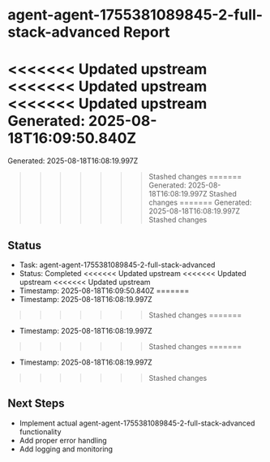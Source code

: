 # agent-agent-1755381089845-2-full-stack-advanced Report

<<<<<<< Updated upstream
<<<<<<< Updated upstream
<<<<<<< Updated upstream
Generated: 2025-08-18T16:09:50.840Z
=======
Generated: 2025-08-18T16:08:19.997Z
>>>>>>> Stashed changes
=======
Generated: 2025-08-18T16:08:19.997Z
>>>>>>> Stashed changes
=======
Generated: 2025-08-18T16:08:19.997Z
>>>>>>> Stashed changes

## Status
- Task: agent-agent-1755381089845-2-full-stack-advanced
- Status: Completed
<<<<<<< Updated upstream
<<<<<<< Updated upstream
<<<<<<< Updated upstream
- Timestamp: 2025-08-18T16:09:50.840Z
=======
- Timestamp: 2025-08-18T16:08:19.997Z
>>>>>>> Stashed changes
=======
- Timestamp: 2025-08-18T16:08:19.997Z
>>>>>>> Stashed changes
=======
- Timestamp: 2025-08-18T16:08:19.997Z
>>>>>>> Stashed changes

## Next Steps
- Implement actual agent-agent-1755381089845-2-full-stack-advanced functionality
- Add proper error handling
- Add logging and monitoring

